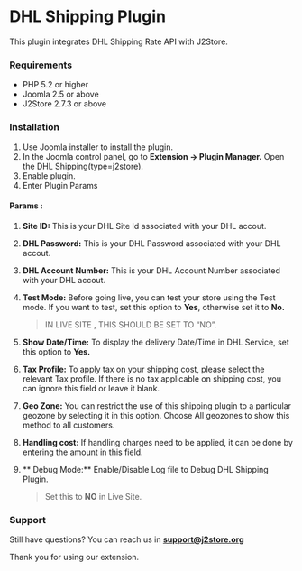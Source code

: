 # DHL Shipping Plugin

This plugin integrates DHL Shipping Rate API with J2Store.

### Requirements

* PHP 5.2 or higher
* Joomla 2.5 or above
* J2Store 2.7.3 or above

### Installation

1. Use Joomla installer to install the plugin.
2. In the Joomla control panel, go to **Extension -> Plugin Manager.** Open the DHL Shipping(type=j2store).
3. Enable plugin.
4. Enter Plugin Params
 
#### Params :
1. **Site ID:**
	This is your DHL Site Id associated with your DHL accout.

2. **DHL Password:**
	This is your DHL Password associated with your DHL accout.

3. **DHL Account Number:**
	This is your DHL Account Number associated with your DHL accout.

4. **Test Mode:**
	Before going live, you can test your store using the Test mode. If you want to test, set this option to **Yes**, otherwise set it to **No.**

    >IN LIVE SITE , THIS	SHOULD BE SET TO “NO”.

5. **Show Date/Time:**
	To display the delivery Date/Time in DHL Service, set this option to **Yes.**

6. **Tax Profile:**
	To apply tax on your shipping cost, please select the relevant Tax profile. If there is no tax applicable on shipping cost, you can ignore this field or leave it blank.

7. **Geo Zone:**
    You can restrict the use of this shipping plugin to a particular geozone by selecting it in this option. Choose All geozones to show this method to all customers.

8. **Handling cost:**
	If handling charges need to be applied, it can be done by entering the amount in this field.

9. ** Debug Mode:**
	Enable/Disable Log file to Debug DHL Shipping Plugin.     
    >Set this to **NO** in Live Site.

### Support
Still have questions? You can reach us in **support@j2store.org** 

Thank you for using our extension.
